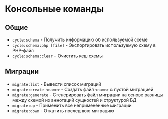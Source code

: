 # Консольные команды

## Общие

- `cycle:schema` - Получить информацию об используемой схеме
- `cycle:schema:php [file]` - Экспортировать используемую схему в PHP-файл
- `cycle:schema:clear` - Очистить кеш схемы

## Миграции

- `migrate:list` - Вывести список миграций
- `migrate:create <name>` - Создать файл `<name>` с пустой миграцией
- `migrate:generate` - Сгенерировать файл миграции на основе разницы между схемой из аннотаций сущностей и структурой БД
- `migrate:up` - Применить все неприменённые миграции
- `migrate:down` - Откатить последнюю миграцию
